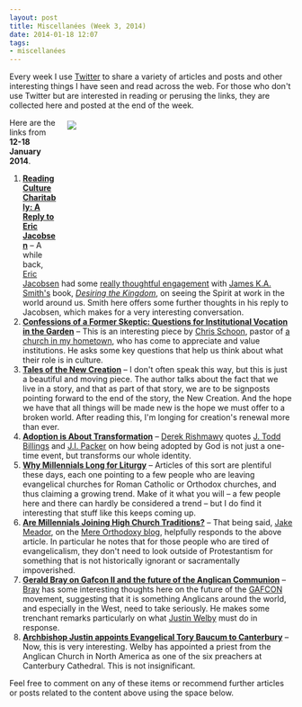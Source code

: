 ```yaml
---
layout: post
title: Miscellanées (Week 3, 2014)
date: 2014-01-18 12:07
tags:
- miscellanées
---
```

Every week I use <a href="http://twitter.com/jakebelder">Twitter</a> to share a variety of articles and posts and other interesting things I have seen and read across the web. For those who don't use Twitter but are interested in reading or perusing the links, they are collected here and posted at the end of the week.

<div style="float: right; margin: 5px 1px 0px 20px; width: 400px; height: 269px;"><img src="https://dl.dropboxusercontent.com/u/3897986/Jake%20Blog%20Images/censer.jpg"></div>
Here are the links from <strong>12-18 January 2014</strong>.

<ol>
<li><strong><a href="http://bit.ly/1ftUqk0">Reading Culture Charitably: A Reply to Eric Jacobsen</a></strong> – A while back, <a href="http://www.cardus.ca/contributors/ejacobsen/">Eric Jacobsen</a> had some <a href="http://www.cardus.ca/comment/article/4114/the-ballet-of-street-life-on-common-grace-liturgies">really thoughtful engagement</a> with <a href="http://twitter.com/james_ka_smith">James K.A. Smith's</a> book, <a href="http://www.amazon.co.uk/gp/product/0801035775/ref=as_li_qf_sp_asin_il_tl?ie=UTF8&camp=1634&creative=6738&creativeASIN=0801035775&linkCode=as2&tag=jakebeldercom-21"><em>Desiring the Kingdom</em></a>, on seeing the Spirit at work in the world around us. Smith here offers some further thoughts in his reply to Jacobsen, which makes for a very interesting conversation.</li>

<li><strong><a href="http://bit.ly/1cibwtp">Confessions of a Former Skeptic: Questions for Institutional Vocation in the Garden</a></strong> – This is an interesting piece by <a href="http://twitter.com/muddiedprayers">Chris Schoon</a>, pastor of <a href="http://firsthamilton.ca/">a church in my hometown</a>, who has come to appreciate and value institutions. He asks some key questions that help us think about what their role is in culture.</li>

<li><strong><a href="http://bit.ly/L6Mh7H">Tales of the New Creation</a></strong> – I don't often speak this way, but this is just a beautiful and moving piece. The author talks about the fact that we live in a story, and that as part of that story, we are to be signposts pointing forward to the end of the story, the New Creation. And the hope we have that all things will be made new is the hope we must offer to a broken world. After reading this, I'm longing for creation's renewal more than ever.</li>

<li><strong><a href="http://bit.ly/1cmu6QX">Adoption is About Transformation</a></strong> – <a href="http://twitter.com/DZRishmawy">Derek Rishmawy</a> quotes <a href="http://www.westernsem.edu/faculty/billings">J. Todd Billings</a> and <a href="http://en.wikipedia.org/wiki/J._I._Packer">J.I. Packer</a> on how being adopted by God is not just a one-time event, but transforms our whole identity.</li>

<li><strong><a href="http://bit.ly/1eInEJ4">Why Millennials Long for Liturgy</a></strong> – Articles of this sort are plentiful these days, each one pointing to a few people who are leaving evangelical churches for Roman Catholic or Orthodox churches, and thus claiming a growing trend. Make of it what you will – a few people here and there can hardly be considered a trend – but I do find it interesting that stuff like this keeps coming up.</li>

<li><strong><a href="http://bit.ly/1ePNwCO">Are Millennials Joining High Church Traditions?</a></strong> – That being said, <a href="http://twitter.com/jake_meador">Jake Meador</a>, on the <a href="http://mereorthodoxy.com/about/">Mere Orthodoxy blog</a>, helpfully responds to the above article. In particular he notes that for those people who are tired of evangelicalism, they don't need to look outside of Protestantism for something that is not historically ignorant or sacramentally impoverished.</li>

<li><strong><a href="http://bit.ly/1aoeArd">Gerald Bray on Gafcon II and the future of the Anglican Communion</a></strong> – <a href="http://www.beesondivinity.com/geraldlbray">Bray</a> has some interesting thoughts here on the future of the <a href="http://gafcon.org/">GAFCON</a> movement, suggesting that it is something Anglicans around the world, and especially in the West, need to take seriously. He makes some trenchant remarks particularly on what <a href="http://www.archbishopofcanterbury.org/pages/about-justin-welby.html">Justin Welby</a> must do in response.</li>

<li><strong><a href="http://bit.ly/1ePMXsM">Archbishop Justin appoints Evangelical Tory Baucum to Canterbury</a></strong> – Now, this is very interesting. Welby has appointed a priest from the Anglican Church in North America as one of the six preachers at Canterbury Cathedral. This is not insignificant.</li>
</ol>

Feel free to comment on any of these items or recommend further articles or posts related to the content above using the space below.

